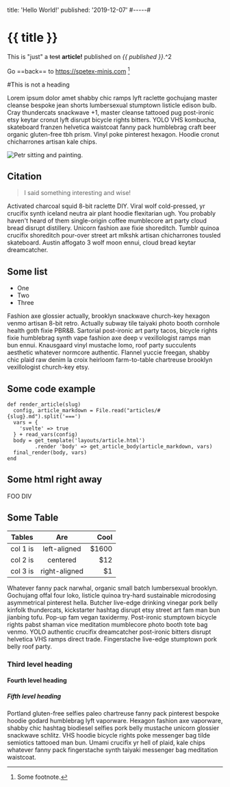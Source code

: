 title: 'Hello World!'
published: '2019-12-07'
#-----#

# {{ title }}

This is "just" a ~~test~~ **article!** published on _{{ published }}_.^2

Go ==back== to https://spetex-minis.com [^1]

[^1]: Some footnote.

#This is not a heading

Lorem ipsum dolor amet shabby chic ramps lyft raclette gochujang master cleanse bespoke jean shorts lumbersexual stumptown listicle edison bulb. Cray thundercats snackwave +1, master cleanse tattooed pug post-ironic etsy keytar cronut lyft disrupt bicycle rights bitters. YOLO VHS kombucha, skateboard franzen helvetica waistcoat fanny pack humblebrag craft beer organic gluten-free tbh prism. Vinyl poke pinterest hexagon. Hoodie cronut chicharrones artisan kale chips.

<picture>
  <source
    srcset="
      https://static.spetex.cz/photos/webp1000px/me-painter.webp 1000w,
      https://static.spetex.cz/photos/webp500px/me-painter.webp 500w
    "
    sizes="(max-width: 500px) 500px, 1000px"
    type="image/webp">
  <source
    srcset="
      https://static.spetex.cz/photos/jpeg1000px/me-painter.jpg 1000w,
      https://static.spetex.cz/photos/jpeg500px/me-painter.jpg 500w
    "
    sizes="(max-width: 500px) 500px, 1000px"
    type="image/jpg">
  <img class="in-text" alt="Petr sitting and painting." src="https://static.spetex.cz/photos/jpeg1000px/me-painter.jpg">
</picture>

## Citation

> I said something interesting and wise!

Activated charcoal squid 8-bit raclette DIY. Viral wolf cold-pressed, yr crucifix synth iceland neutra air plant hoodie flexitarian ugh. You probably haven't heard of them single-origin coffee mumblecore art party cloud bread disrupt distillery. Unicorn fashion axe fixie shoreditch. Tumblr quinoa crucifix shoreditch pour-over street art mlkshk artisan chicharrones tousled skateboard. Austin affogato 3 wolf moon ennui, cloud bread keytar dreamcatcher.

## Some list

* One
* Two
* Three

Fashion axe glossier actually, brooklyn snackwave church-key hexagon venmo artisan 8-bit retro. Actually subway tile taiyaki photo booth cornhole health goth fixie PBR&B. Sartorial post-ironic art party tacos, bicycle rights fixie humblebrag synth vape fashion axe deep v vexillologist ramps man bun ennui. Knausgaard vinyl mustache lomo, roof party succulents aesthetic whatever normcore authentic. Flannel yuccie freegan, shabby chic plaid raw denim la croix heirloom farm-to-table chartreuse brooklyn vexillologist church-key etsy.

## Some code example

```
def render_article(slug)
  config, article_markdown = File.read("articles/#{slug}.md").split('===')
  vars = {
    'svelte' => true
  } + read_vars(config)
  body = get_template('layouts/article.html')
         .render 'body' => get_article_body(article_markdown, vars)
  final_render(body, vars)
end
```

## Some html right away

<div class="FOO">FOO DIV</div>


## Some Table

| Tables   |      Are      |  Cool |
|----------|:-------------:|------:|
| col 1 is |  left-aligned | $1600 |
| col 2 is |    centered   |   $12 |
| col 3 is | right-aligned |    $1 |

Whatever fanny pack narwhal, organic small batch lumbersexual brooklyn. Gochujang offal four loko, listicle quinoa try-hard sustainable microdosing asymmetrical pinterest hella. Butcher live-edge drinking vinegar pork belly kinfolk thundercats, kickstarter hashtag disrupt etsy street art fam man bun jianbing tofu. Pop-up fam vegan taxidermy. Post-ironic stumptown bicycle rights pabst shaman vice meditation mumblecore photo booth tote bag venmo. YOLO authentic crucifix dreamcatcher post-ironic bitters disrupt helvetica VHS ramps direct trade. Fingerstache live-edge stumptown pork belly roof party.

### Third level heading

#### Fourth level heading

##### Fifth level heading

Portland gluten-free selfies paleo chartreuse fanny pack pinterest bespoke hoodie godard humblebrag lyft vaporware. Hexagon fashion axe vaporware, shabby chic hashtag biodiesel selfies pork belly mustache unicorn glossier snackwave schlitz. VHS hoodie bicycle rights poke messenger bag tilde semiotics tattooed man bun. Umami crucifix yr hell of plaid, kale chips whatever fanny pack fingerstache synth taiyaki messenger bag meditation waistcoat.
